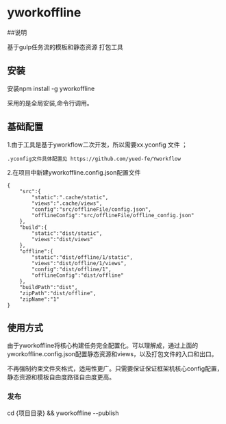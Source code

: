 # yworkoffline

##说明

基于gulp任务流的模板和静态资源 打包工具

## 安装

安装npm install -g yworkoffline

采用的是全局安装,命令行调用。

## 基础配置

1.由于工具是基于yworkflow二次开发，所以需要xx.yconfig 文件 ；

    .yconfig文件具体配置见 https://github.com/yued-fe/Yworkflow

2.在项目中新建yworkoffline.config.json配置文件
    
    {
        "src":{
            "static":".cache/static",
            "views":".cache/views",
            "config":"src/offlineFile/config.json",
            "offlineConfig":"src/offlineFile/offline_config.json"
        },
        "build":{
            "static":"dist/static",
            "views":"dist/views"
        },
        "offline":{
            "static":"dist/offline/1/static",
            "views":"dist/offline/1/views",
            "config":"dist/offline/1",
            "offlineConfig":"dist/offline"
        },
        "buildPath":"dist",
        "zipPath":"dist/offline",
        "zipName":"1"
    }

## 使用方式

由于yworkoffline将核心构建任务完全配置化。可以理解成，通过上面的yworkoffline.config.json配置静态资源和views，以及打包文件的入口和出口。

不再强制约束文件夹格式，适用性更广。只需要保证保证框架机核心config配置，静态资源和模板自由度路径自由度更高。

### 发布

cd {项目目录} && yworkoffline --publish 


